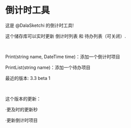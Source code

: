 # 倒计时工具
这是 @DalaSketchi 的倒计时工具!

这个储存库可以实时更新 倒计时列表 和 待办列表（可关闭）.

<br>

Print(string name, DateTime time)：添加一个倒计时项目

PrintList(string name)：添加一个待办项目

最近的版本: 3.3 beta 1

<br>

这个版本的更新：

·更及时的更新秒

·更新倒计时项目
